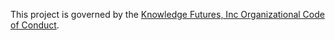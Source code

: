 This project is governed by the [Knowledge Futures, Inc Organizational Code of Conduct](https://github.com/knowledgefutures/general/blob/master/CODE_OF_CONDUCT.md).
